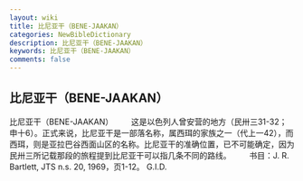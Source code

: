 ```yaml
---
layout: wiki
title: 比尼亚干（BENE-JAAKAN）
categories: NewBibleDictionary
description: 比尼亚干（BENE-JAAKAN）
keywords: 比尼亚干（BENE-JAAKAN）
comments: false
---
```


## 比尼亚干（BENE-JAAKAN）



比尼亚干（BENE-JAAKAN）
　　这是以色列人曾安营的地方（民卅三31-32；申十6）。正式来说，比尼亚干是一部落名称，属西珥的家族之一（代上一42），而西珥，则是亚拉巴谷西面山区的名称。比尼亚干的准确位置，已不可能确定，因为民卅三所记载那段的旅程提到比尼亚干可以指几条不同的路线。
　　书目：J. R. Bartlett, JTS n.s. 20, 1969，页1-12。
G.I.D.



